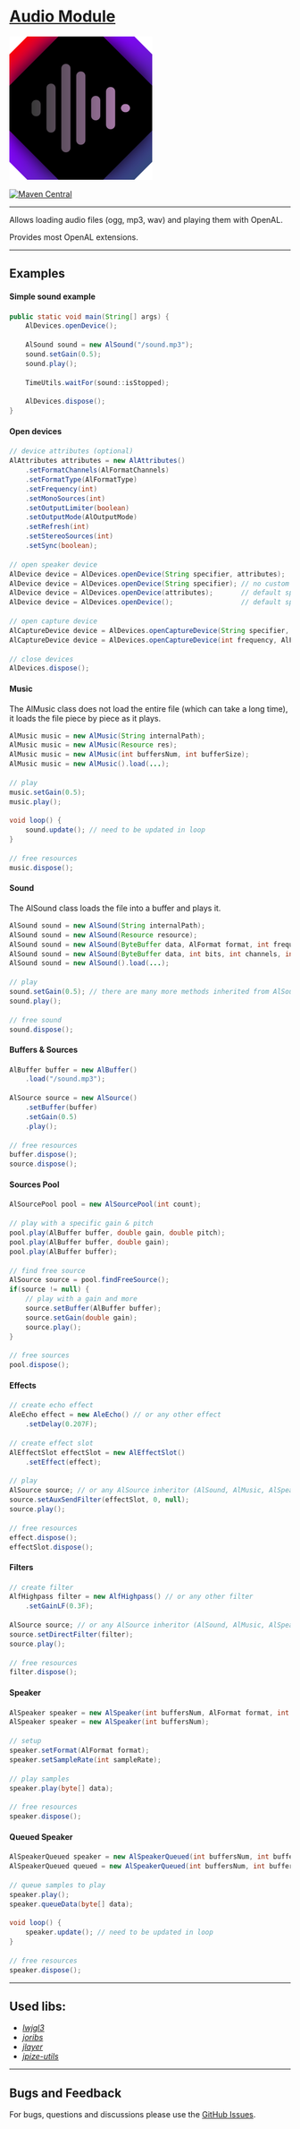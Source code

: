 # [Audio Module](https://github.com/generaloss/jpize-audio)
![logo](logo.svg)

[![Maven Central](https://img.shields.io/maven-central/v/io.github.generaloss/jpize-audio.svg)](https://mvnrepository.com/artifact/io.github.generaloss/jpize-audio)

---

Allows loading audio files (ogg, mp3, wav) and playing them with OpenAL.

Provides most OpenAL extensions.

---

## Examples

#### Simple sound example
``` java
public static void main(String[] args) {
    AlDevices.openDevice();
    
    AlSound sound = new AlSound("/sound.mp3");
    sound.setGain(0.5);
    sound.play();
    
    TimeUtils.waitFor(sound::isStopped);
    
    AlDevices.dispose();
}
```

#### Open devices
``` java
// device attributes (optional)
AlAttributes attributes = new AlAttributes()
    .setFormatChannels(AlFormatChannels)
    .setFormatType(AlFormatType)
    .setFrequency(int)
    .setMonoSources(int)
    .setOutputLimiter(boolean)
    .setOutputMode(AlOutputMode)
    .setRefresh(int)
    .setStereoSources(int)
    .setSync(boolean);

// open speaker device
AlDevice device = AlDevices.openDevice(String specifier, attributes);
AlDevice device = AlDevices.openDevice(String specifier); // no custom attributes
AlDevice device = AlDevices.openDevice(attributes);       // default specifier
AlDevice device = AlDevices.openDevice();                 // default specifier & no attributes

// open capture device
AlCaptureDevice device = AlDevices.openCaptureDevice(String specifier, int frequency, AlFormat format, int samples);
AlCaptureDevice device = AlDevices.openCaptureDevice(int frequency, AlFormat format, int samples); // default specifier

// close devices
AlDevices.dispose();
```

#### Music
The AlMusic class does not load the entire file (which can take a long time), 
it loads the file piece by piece as it plays.
``` java
AlMusic music = new AlMusic(String internalPath);
AlMusic music = new AlMusic(Resource res);
AlMusic music = new AlMusic(int buffersNum, int bufferSize);
AlMusic music = new AlMusic().load(...);

// play
music.setGain(0.5);
music.play();

void loop() {
    sound.update(); // need to be updated in loop
}

// free resources
music.dispose();
```

#### Sound
The AlSound class loads the file into a buffer and plays it.
``` java
AlSound sound = new AlSound(String internalPath);
AlSound sound = new AlSound(Resource resource);
AlSound sound = new AlSound(ByteBuffer data, AlFormat format, int frequency);
AlSound sound = new AlSound(ByteBuffer data, int bits, int channels, int frequency);
AlSound sound = new AlSound().load(...);

// play
sound.setGain(0.5); // there are many more methods inherited from AlSource
sound.play();

// free sound
sound.dispose();
```

#### Buffers & Sources
``` java
AlBuffer buffer = new AlBuffer()
    .load("/sound.mp3");

AlSource source = new AlSource()
    .setBuffer(buffer)
    .setGain(0.5)
    .play();
    
// free resources
buffer.dispose();
source.dispose();
```

#### Sources Pool
``` java
AlSourcePool pool = new AlSourcePool(int count);

// play with a specific gain & pitch
pool.play(AlBuffer buffer, double gain, double pitch);
pool.play(AlBuffer buffer, double gain);
pool.play(AlBuffer buffer);

// find free source
AlSource source = pool.findFreeSource();
if(source != null) {
    // play with a gain and more
    source.setBuffer(AlBuffer buffer);
    source.setGain(double gain);
    source.play();
}

// free sources
pool.dispose();
```

#### Effects

``` java
// create echo effect
AleEcho effect = new AleEcho() // or any other effect
    .setDelay(0.207F);
    
// create effect slot
AlEffectSlot effectSlot = new AlEffectSlot()
    .setEffect(effect);

// play
AlSource source; // or any AlSource inheritor (AlSound, AlMusic, AlSpeaker, ...)
source.setAuxSendFilter(effectSlot, 0, null);
source.play();

// free resources
effect.dispose();
effectSlot.dispose();
```

#### Filters

``` java
// create filter
AlfHighpass filter = new AlfHighpass() // or any other filter
    .setGainLF(0.3F);

AlSource source; // or any AlSource inheritor (AlSound, AlMusic, AlSpeaker, ...)
source.setDirectFilter(filter);
source.play();

// free resources
filter.dispose();
```

#### Speaker
``` java
AlSpeaker speaker = new AlSpeaker(int buffersNum, AlFormat format, int sampleRate);
AlSpeaker speaker = new AlSpeaker(int buffersNum);

// setup
speaker.setFormat(AlFormat format);
speaker.setSampleRate(int sampleRate);

// play samples
speaker.play(byte[] data);

// free resources
speaker.dispose();
```

#### Queued Speaker
``` java
AlSpeakerQueued speaker = new AlSpeakerQueued(int buffersNum, int bufferSize, AlFormat format, int sampleRate) { ... }
AlSpeakerQueued queued = new AlSpeakerQueued(int buffersNum, int bufferSize);

// queue samples to play
speaker.play();
speaker.queueData(byte[] data);

void loop() {
    speaker.update(); // need to be updated in loop
}

// free resources
speaker.dispose();
```


---

## Used libs:
* *[lwjgl3](https://github.com/LWJGL/lwjgl3)*
* *[joribs](https://github.com/ymnk/jorbis)*
* *[jlayer](https://github.com/umjammer/jlayer)*
* *[jpize-utils](https://github.com/generaloss/jpize-utils)*

---

## Bugs and Feedback
For bugs, questions and discussions please use the [GitHub Issues](https://github.com/generaloss/jpize-audio/issues).